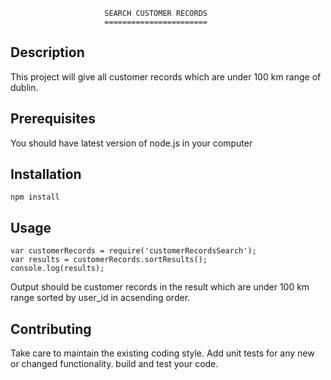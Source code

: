                          SEARCH CUSTOMER RECORDS
                         =======================

 ## Description
  This project will give all customer records which are under 100 km range of dublin.

 ## Prerequisites
   You should have latest version of node.js in your computer 

 ## Installation
  `npm install `

## Usage
    var customerRecords = require('customerRecordsSearch');
    var results = customerRecords.sortResults();
    console.log(results);

  Output should be customer records in the result which are under 100 km  range  sorted by user_id in acsending order.


## Contributing
 Take care to maintain the existing coding style. Add unit tests for any new or changed functionality. build and test your code.
